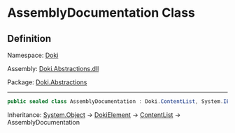 # AssemblyDocumentation Class

## Definition

Namespace: [Doki](README.md)

Assembly: [Doki.Abstractions.dll](../README.md)

Package: [Doki.Abstractions](https://www.nuget.org/packages/Doki.Abstractions)

---

```csharp
public sealed class AssemblyDocumentation : Doki.ContentList, System.IEquatable<Doki.AssemblyDocumentation>
```

Inheritance: [System.Object](https://learn.microsoft.com/en-us/dotnet/api/System.Object) → [DokiElement](Doki.DokiElement.md) → [ContentList](Doki.ContentList.md) → AssemblyDocumentation

